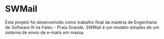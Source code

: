 # SWMail
Este projeto foi desenvolvido como trabalho final da matéria de Engenharia de Software III na Fatec - Praia Grande.
SWMail é um modelo simples de um sistema de envio de e-mails em massa.


